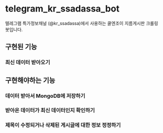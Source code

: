 # telegram_kr_ssadassa_bot

텔레그램 특가정보채널 (@kr_ssadassa)에서 사용하는 쿨엔조이 지름게시판 크롤링 봇입니다.

## 구현된 기능
### 최신 데이터 받아오기

## 구현해야하는 기능
### 데이터 받아서 MongoDB에 저장하기
### 받아온 데이터가 최신 데이터인지 확인하기
### 제목이 수정되거나 삭제된 게시글에 대한 정보 정정하기
